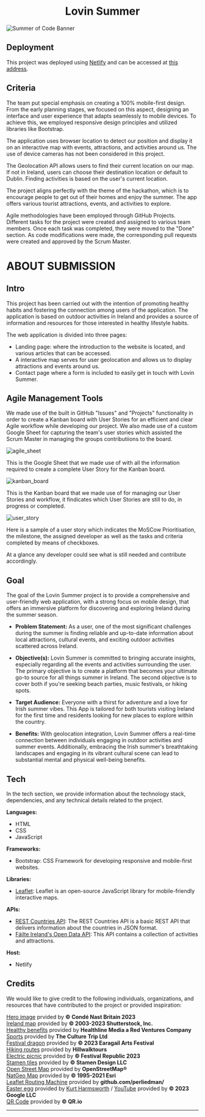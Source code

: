 <h1 align="center"><strong>Lovin Summer</strong>

</h1>


![Summer of Code Banner](/assets/images/logo-summer.png)

## Deployment

This project was deployed using [Netlify](https://app.netlify.com/) and can be accessed at [this address](https://musical-kataifi-25a4e4.netlify.app/).


## Criteria

The team put special emphasis on creating a 100% mobile-first design. From the early planning stages, we focused on this aspect, designing an interface and user experience that adapts seamlessly to mobile devices. To achieve this, we employed responsive design principles and utilized libraries like Bootstrap.

The application uses browser location to detect our position and display it on an interactive map with events, attractions, and activities around us. The use of device cameras has not been considered in this project. 

The Geolocation API allows users to find their current location on our map. If not in Ireland, users can choose their destination location or default to Dublin. Finding activities is based on the user's current location.

The project aligns perfectly with the theme of the hackathon, which is to encourage people to get out of their homes and enjoy the summer. The app offers various tourist attractions, events, and activities to explore.

Agile methodologies have been employed through GitHub Projects. Different tasks for the project were created and assigned to various team members. Once each task was completed, they were moved to the "Done" section. As code modifications were made, the corresponding pull requests were created and approved by the Scrum Master.


# ABOUT SUBMISSION
## Intro
This project has been carried out with the intention of promoting healthy habits and fostering the connection among users of the application. The application is based on outdoor activities in Ireland and provides a source of information and resources for those interested in healthy lifestyle habits.

The web application is divided into three pages:
* Landing page: where the introduction to the website is located, and various articles that can be accessed.
* A interactive map serves for user geolocation and allows us to display attractions and events around us.
* Contact page where a form is included to easily get in touch with Lovin Summer.

## Agile Management Tools

We made use of the built in GitHub "Issues" and "Projects" functionality in order to create a Kanban board with User Stories for an efficient and clear Agile workflow while developing our project. We also made use of a custom Google Sheet for capturing the team's user stories which assisted the Scrum Master in managing the groups contributiions to the board.

![agile_sheet](assets/images/readme_images/us_capture_sheet.png)

This is the Google Sheet that we made use of with all the information required to create a complete User Story for the Kanban board.

![kanban_board](assets/images/readme_images/lovin_summer_kanban.png)

This is the Kanban board that we made use of for managing our User Stories and workflow, it findicates which User Stories are still to do, in progress or completed.

![user_story](assets/images/readme_images/lovin_summer_user_story.png)

Here is a sample of a user story which indicates the MoSCow Prioritisation, the milestone, the assigned developer as well as the tasks and criteria completed by means of checkboxes.

At a glance any developer could see what is still needed and contribute accordingly.

## Goal
The goal of the Lovin Summer project is to provide a comprehensive and user-friendly web application, with a strong focus on mobile design, that offers an immersive platform for discovering and exploring Ireland during the summer season. 

* **Problem Statement:** As a user, one of the most significant challenges during the summer is finding reliable and up-to-date information about local attractions, cultural events, and exciting outdoor activities scattered across Ireland. 

* **Objective(s):** Lovin Summer is committed to bringing accurate insights, especially regarding all the events and activities surrounding the user. The primary objective is to create a platform that becomes your ultimate go-to source for all things summer in Ireland. The second objective is to cover both if you're seeking beach parties, music festivals, or hiking spots. 

* **Target Audience:** Everyone with a thirst for adventure and a love for Irish summer vibes. This App is tailored for both tourists visiting Ireland for the first time and residents looking for new places to explore within the country. 

* **Benefits:** With geolocation integration, Lovin Summer offers a real-time connection between individuals engaging in outdoor activities and summer events. Additionally, embracing the Irish summer's breathtaking landscapes and engaging in its vibrant cultural scene can lead to substantial mental and physical well-being benefits.


## Tech
In the tech section, we provide information about the technology stack, dependencies, and any technical details related to the project.  

**Languages:**
* HTML
* CSS
* JavaScript

**Frameworks:**
* Bootstrap: CSS Framework for developing responsive and mobile-first websites.
  
**Libraries:**
* [Leaflet](https://leafletjs.com/): Leaflet is an open-source JavaScript library for mobile-friendly interactive maps.

**APIs:**
* [REST Countries API](https://restcountries.com/): The REST Countries API is a basic REST API that delivers information about the countries in JSON format.
* [Fáilte Ireland's Open Data API](https://failteireland.developer.azure-api.net/): This API contains a collection of activities and attractions.

**Host:** 
* Netlify


## Credits
We would like to give credit to the following individuals, organizations, and resources that have contributed to the project or provided inspiration:

[Hero image](https://www.cntraveller.com/gallery/places-to-visit-ireland) prvided by **© Condé Nast Britain 2023**  
[Ireland map](https://www.shutterstock.com/es/image-vector/cartoon-map-ireland-1013843395) provided by **© 2003-2023 Shutterstock, Inc.**  
[Healthy benefits](https://www.healthline.com/health/health-benefits-of-being-outdoors) provided by **Healthline Media a Red Ventures Company**  
[Sports](https://theculturetrip.com/europe/ireland/articles/where-you-can-play-sports-in-dublin/) provided by **The Culture Trip Ltd**  
[Festival dragon](https://eaf.ie/about) provided by **© 2023 Earagail Arts Festival**  
[Hiking routes](https://www.hillwalktours.com/walking-hiking-blog/hiking-in-ireland-most-beautiful-multi-day-walking-routes/) provided by **Hillwalktours**  
[Electric picnic](https://www.electricpicnic.ie/news/sign-up-for-tour-de-picnic-2023/) provided by **© Festival Republic 2023**  
[Stamen tiles](https://stamen.com/) provided by **© Stamen Design LLC**  
[Open Street Map](https://www.openstreetmap.org/copyright) provided by **OpenStreetMap®**  
[NatGeo Map](https://server.arcgisonline.com/arcgis/rest/services) provided by **© 1995-2021 Esri**  
[Leaflet Routing Machine](https://github.com/perliedman/leaflet-routing-machine) provided by **github.com/perliedman/**  
[Easter egg](https://www.youtube.com/watch?v=ZW0DfsCzfq4) provided by [Kurt Harmsworth](https://www.youtube.com/@eddiekurt15) / 
[YouTube](https://www.youtube.com/) provided by **© 2023 Google LLC**  
[QR Code](https://qr.io/) provided by **© QR.io**  


------
